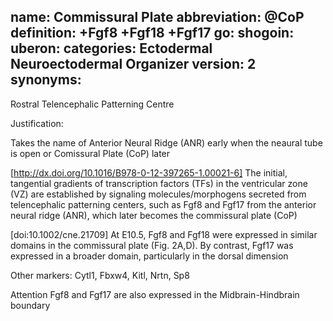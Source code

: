 name: Commissural Plate
abbreviation: @CoP
definition: +Fgf8 +Fgf18 +Fgf17
go:
shogoin: 
uberon: 
categories: Ectodermal Neuroectodermal Organizer
version: 2
synonyms:
---

Rostral Telencephalic Patterning Centre

Justification:

Takes the name of Anterior Neural Ridge (ANR) early when the neaural tube is open or Comissural Plate (CoP) later

[http://dx.doi.org/10.1016/B978-0-12-397265-1.00021-6] The initial, tangential gradients of transcription factors (TFs) in the ventricular zone (VZ) are established by signaling molecules/morphogens secreted from telencephalic patterning centers, such as Fgf8 and Fgf17 from the anterior neural ridge (ANR), which later becomes the commissural plate (CoP)

[doi:10.1002/cne.21709] At E10.5, Fgf8 and Fgf18 were expressed in similar domains in the commissural plate (Fig. 2A,D). By contrast, Fgf17 was expressed in a broader domain, particularly in the dorsal dimension

Other markers:
Cytl1, Fbxw4, Kitl, Nrtn, Sp8

Attention Fgf8 and Fgf17 are also expressed in the Midbrain-Hindbrain boundary
